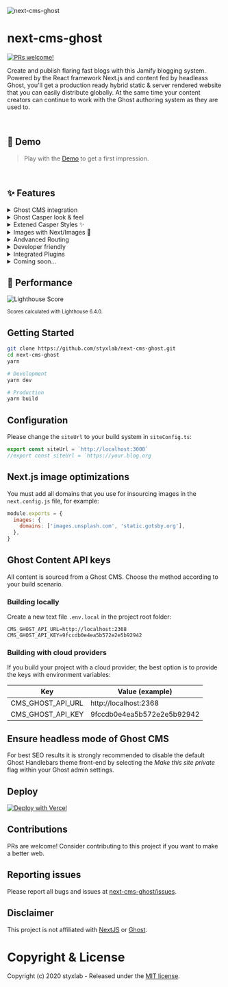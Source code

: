 ![next-cms-ghost](https://static.gotsby.org/v1/assets/images/next-ghost.png)

# next-cms-ghost

[![PRs welcome!](https://img.shields.io/badge/PRs-welcome-brightgreen.svg)]()

Create and publish flaring fast blogs with this Jamify blogging system. Powered by the React framework Next.js and content fed by headleass Ghost, you'll get a production ready hybrid static & server rendered website that you can easily distribute globally. At the same time your content creators can continue to work with the Ghost authoring system as they are used to.

&nbsp;

## 🎉 Demo

> Play with the [Demo](https://next.jamify.org/) to get a first impression.

&nbsp;

## ✨ Features

   <details>
   <summary>Ghost CMS integration</summary>
   </details>
   <details>
   <summary>Ghost Casper look & feel</summary>
   <ul>
     <li>Infinite scroll</li>
     <li>Fully responsive</li>
     <li>Sticky navigation headers</li>
     <li>Hover on author avatar</li>
     <li>Styled 404 page</li>
     <li>Preview Section in posts</li>
     <li>Sitemap</li>
     <li>RSS feed</li>
     <li>SEO optimized</li>
     <li>Member Subscriptions</li>
   </ul>
   </details>
   <details>
   <summary>Extened Casper Styles ✨</summary>
   <ul>
     <li>Dark Mode</li>
     <li>Featured posts pinned on top</li>
     <li>Table Of Contents</li>
     <li>PrismJS</li>
     <li>Customizable navigation headers</li>
   </ul>
   </details>
   <details>
   <summary>Images with Next/Images 🚀</summary>
   <ul>
     <li>Feature and inline images</li>
     <li>auto optimized images</li>
     <li>No content shifts due to conistent placeholders</li>
   </ul>
   </details>
   <details>
   <summary>Andvanced Routing</summary>
   <ul>
     <li>Auto detects custom paths</li>
     <li>Configurable collections</li>
   </ul>
   </details>
   <details>
   <summary>Developer friendly</summary>
   <ul>
     <li>Truly open-source</li>
     <li>MIT licenced</li>
     <li>Easy to contribute</li>
     <li>Made type safe with TypeScript</li>
   </ul>
   </details>
   <details>
   <summary>Integrated Plugins</summary>
   <ul>
     <li>Commento</li>
     <li>Contact Page with built-in notification service</li>
   </ul>
   </details>
   <details>
   <summary>Coming soon...</summary>
   <ul>
     <li>Preview</li>
     <li>Incremental Regeneration</li>
   </ul>
   </details>

## 🚀 Performance

![Lighthouse Score](https://static.gotsby.org/v1/assets/images/jamify-lh-scores-light.gif)

<sup>Scores calculated with Lighthouse 6.4.0.</sup>

## Getting Started

```bash
git clone https://github.com/styxlab/next-cms-ghost.git
cd next-cms-ghost
yarn

# Development
yarn dev

# Production
yarn build
```

## Configuration

Please change the `siteUrl` to your build system in `siteConfig.ts`:

```javascript
export const siteUrl = `http://localhost:3000`
//export const siteUrl = `https://your.blog.org
```

## Next.js image optimizations

You must add all domains that you use for insourcing images in the `next.config.js` file, for example:

```javascript
module.exports = {
  images: {
    domains: ['images.unsplash.com', 'static.gotsby.org'],
  },
}
```

## Ghost Content API keys

All content is sourced from a Ghost CMS. Choose the method according to your build scenario.

### Building locally

Create a new text file `.env.local` in the project root folder:

```
CMS_GHOST_API_URL=http://localhost:2368
CMS_GHOST_API_KEY=9fccdb0e4ea5b572e2e5b92942
```

### Building with cloud providers

If you build your project with a cloud provider, the best option is to provide the keys with environment variables:

| Key               | Value (example)            |
| ----------------- | -------------------------- |
| CMS_GHOST_API_URL | http:\/\/localhost:2368    |
| CMS_GHOST_API_KEY | 9fccdb0e4ea5b572e2e5b92942 |

## Ensure headless mode of Ghost CMS

For best SEO results it is strongly recommended to disable the default Ghost Handlebars theme front-end by selecting the _Make this site private_ flag within your Ghost admin settings.

## Deploy

[![Deploy with Vercel](https://vercel.com/button)](https://vercel.com/import/project?template=https://github.com/styxlab/next-cms-ghost)

## Contributions

PRs are welcome! Consider contributing to this project if you want to make a better web.

## Reporting issues

Please report all bugs and issues at [next-cms-ghost/issues](https://github.com/styxlab/next-cms-ghost/issues).

## Disclaimer

This project is not affiliated with [NextJS](https://nextjs.org/) or [Ghost](https://ghost.org/).

# Copyright & License

Copyright (c) 2020 styxlab - Released under the [MIT license](LICENSE).
